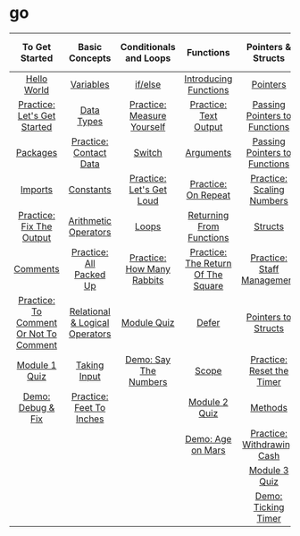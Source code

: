 # go
|To Get Started|Basic Concepts|Conditionals and Loops|Functions|Pointers & Structs|Array, Range, Map|Concurrency|
|:---------:|:----------:|:---------:|:---------:|:-------------:|:----------:|:------------:|
|[Hello World]()|[Variables]()|[if/else]()|[Introducing Functions]()|[Pointers]()|[Arrays]()|[Intro to Concurency]()|
|[Practice: Let's Get Started]()|[Data Types]()|[Practice: Measure Yourself]()|[Practice: Text Output]()|[Passing Pointers to Functions]()|[Practice: What's On The Menu?]()|[Goroutines]()|
|[Packages]()|[Practice: Contact Data]()|[Switch]()|[Arguments]()|[Passing Pointers to Functions]()|[Slices]()|[Channels]()|
|[Imports]()|[Constants]()|[Practice: Let's Get Loud]()|[Practice: On Repeat]()|[Practice: Scaling Numbers]()|[Practice: Continuous Inputs]()|[Practice: Concurrent Counter]()|
|[Practice: Fix The Output]()|[Arithmetic Operators]()|[Loops]()|[Returning From Functions]()|[Structs]()|[Range]()|[Select]()|
|[Comments]()|[Practice: All Packed Up]()|[Practice: How Many Rabbits]()|[Practice: The Return Of The Square]()|[Practice: Staff Management]()|[Practice: Add To Cart]()|[Module 4 Quiz]()|
|[Practice: To Comment Or Not To Comment]()|[Relational & Logical Operators]()|[Module Quiz]()|[Defer]()|[Pointers to Structs]()|[Maps]()|[Demo: Downloader]()|
|[Module 1 Quiz]()|[Taking Input]()|[Demo: Say The Numbers]()|[Scope]()|[Practice: Reset the Timer]()|[Practice: How Tall?]()||
|[Demo: Debug & Fix]()|[Practice: Feet To Inches]()| |[Module 2 Quiz]()|[Methods]()|[Variadic Functions]()||
|                     |                            | |[Demo: Age on Mars]()|[Practice: Withdrawing Cash]()|[Practice: GPS]()||
|                      |                           | |                     |[Module 3 Quiz]()||
|                       |                           | |                    |[Demo: Ticking Timer]()|[Demo: Match Results]()||




